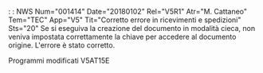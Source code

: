  :  : NWS Num="001414" Date="20180102" Rel="V5R1" Atr="M. Cattaneo" Tem="TEC" App="V5" Tit="Corretto errore in ricevimenti e spedizioni" Sts="20"
Se si eseguiva la creazione del documento in modalità cieca, non veniva impostata correttamente la
chiave per accedere al documento origine. L'errore è stato corretto.

Programmi modificati
V5AT15E
